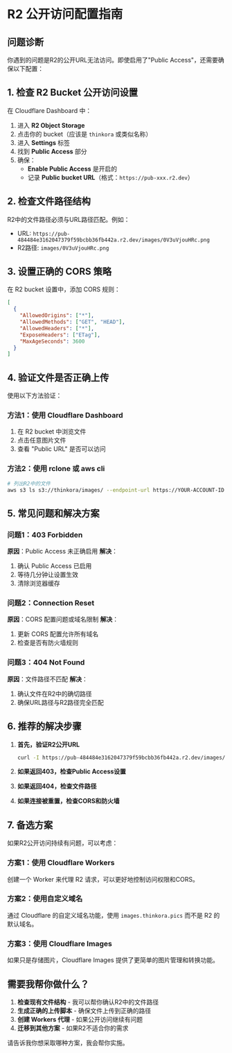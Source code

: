 # R2 公开访问配置指南

## 问题诊断

你遇到的问题是R2的公开URL无法访问。即使启用了"Public Access"，还需要确保以下配置：

## 1. 检查 R2 Bucket 公开访问设置

在 Cloudflare Dashboard 中：

1. 进入 **R2 Object Storage**
2. 点击你的 bucket（应该是 `thinkora` 或类似名称）
3. 进入 **Settings** 标签
4. 找到 **Public Access** 部分
5. 确保：
   - **Enable Public Access** 是开启的
   - 记录 **Public bucket URL**（格式：`https://pub-xxx.r2.dev`）

## 2. 检查文件路径结构

R2中的文件路径必须与URL路径匹配。例如：
- URL: `https://pub-484484e3162047379f59bcbb36fb442a.r2.dev/images/0V3uVjouHRc.png`
- R2路径: `images/0V3uVjouHRc.png`

## 3. 设置正确的 CORS 策略

在 R2 bucket 设置中，添加 CORS 规则：

```json
[
  {
    "AllowedOrigins": ["*"],
    "AllowedMethods": ["GET", "HEAD"],
    "AllowedHeaders": ["*"],
    "ExposeHeaders": ["ETag"],
    "MaxAgeSeconds": 3600
  }
]
```

## 4. 验证文件是否正确上传

使用以下方法验证：

### 方法1：使用 Cloudflare Dashboard
1. 在 R2 bucket 中浏览文件
2. 点击任意图片文件
3. 查看 "Public URL" 是否可以访问

### 方法2：使用 rclone 或 aws cli
```bash
# 列出R2中的文件
aws s3 ls s3://thinkora/images/ --endpoint-url https://YOUR-ACCOUNT-ID.r2.cloudflarestorage.com
```

## 5. 常见问题和解决方案

### 问题1：403 Forbidden
**原因**：Public Access 未正确启用
**解决**：
1. 确认 Public Access 已启用
2. 等待几分钟让设置生效
3. 清除浏览器缓存

### 问题2：Connection Reset
**原因**：CORS 配置问题或域名限制
**解决**：
1. 更新 CORS 配置允许所有域名
2. 检查是否有防火墙规则

### 问题3：404 Not Found
**原因**：文件路径不匹配
**解决**：
1. 确认文件在R2中的确切路径
2. 确保URL路径与R2路径完全匹配

## 6. 推荐的解决步骤

1. **首先，验证R2公开URL**
   ```bash
   curl -I https://pub-484484e3162047379f59bcbb36fb442a.r2.dev/images/0V3uVjouHRc.png
   ```

2. **如果返回403，检查Public Access设置**

3. **如果返回404，检查文件路径**

4. **如果连接被重置，检查CORS和防火墙**

## 7. 备选方案

如果R2公开访问持续有问题，可以考虑：

### 方案1：使用 Cloudflare Workers
创建一个 Worker 来代理 R2 请求，可以更好地控制访问权限和CORS。

### 方案2：使用自定义域名
通过 Cloudflare 的自定义域名功能，使用 `images.thinkora.pics` 而不是 R2 的默认域名。

### 方案3：使用 Cloudflare Images
如果只是存储图片，Cloudflare Images 提供了更简单的图片管理和转换功能。

## 需要我帮你做什么？

1. **检查现有文件结构** - 我可以帮你确认R2中的文件路径
2. **生成正确的上传脚本** - 确保文件上传到正确的路径
3. **创建 Workers 代理** - 如果公开访问继续有问题
4. **迁移到其他方案** - 如果R2不适合你的需求

请告诉我你想采取哪种方案，我会帮你实施。